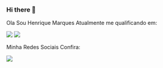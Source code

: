 ### Hi there 👋

Ola Sou Henrique Marques Atualmente me qualificando em:


<img src="https://img.shields.io/badge/HTML-239120?style=for-the-badge&logo=html5&logoColor=white">
<img src="https://img.shields.io/badge/CSS-239120?&style=for-the-badge&logo=css3&logoColor=white">

Minha Redes Sociais Confira:

<a href="https://www.facebook.com/henrique.marques.16121" target="_blank"><img src="https://img.shields.io/badge/Facebook-1877F2?style=for-the-badge&logo=facebook&logoColor=white"></a>

